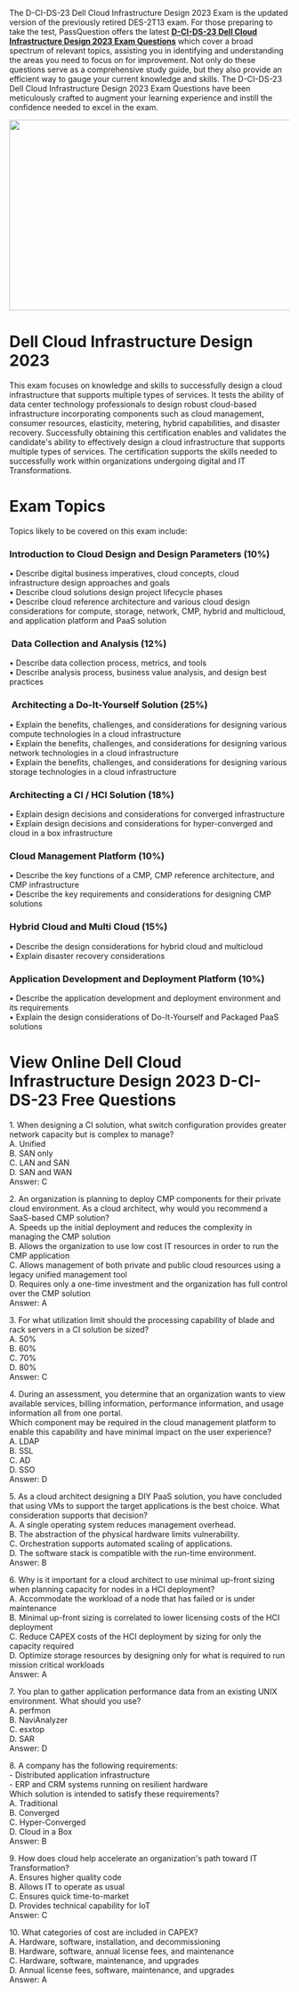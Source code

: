 <p>The D-CI-DS-23 Dell Cloud Infrastructure Design 2023 Exam is the updated version of the previously retired DES-2T13 exam. For those preparing to take the test, PassQuestion offers the latest <strong><a href="https://www.passquestion.com/d-ci-ds-23.html">D-CI-DS-23 Dell Cloud Infrastructure Design 2023 Exam Questions</a></strong> which cover a broad spectrum of relevant topics, assisting you in identifying and understanding the areas you need to focus on for improvement. Not only do these questions serve as a comprehensive study guide, but they also provide an efficient way to gauge your current knowledge and skills. The D-CI-DS-23 Dell Cloud Infrastructure Design 2023 Exam Questions have been meticulously crafted to augment your learning experience and instill the confidence needed to excel in the exam.</p>

<p><img alt="" src="https://www.passquestion.com/uploads/pqcom/images/20240314/57f7d2d87dd8399f6845a6f203b371aa.png" style="height:343px; width:618px" /></p>

<h1>Dell Cloud Infrastructure Design 2023</h1>

<p>This exam focuses on knowledge and skills to successfully design a cloud infrastructure that supports multiple types of services. It tests the ability of data center technology professionals to design robust cloud-based infrastructure incorporating components such as cloud management, consumer resources, elasticity, metering, hybrid capabilities, and disaster recovery. Successfully obtaining this certification enables and validates the candidate&#39;s ability to effectively design a cloud infrastructure that supports multiple types of services. The certification supports the skills needed to successfully work within organizations undergoing digital and IT Transformations.</p>

<h1>Exam Topics</h1>

<p>Topics likely to be covered on this exam include:</p>

<h3>Introduction to Cloud Design and Design Parameters (10%)</h3>

<p>&bull; Describe digital business imperatives, cloud concepts, cloud infrastructure design approaches and goals<br />
&bull; Describe cloud solutions design project lifecycle phases<br />
&bull; Describe cloud reference architecture and various cloud design considerations for compute, storage, network, CMP, hybrid and multicloud, and application platform and PaaS solution</p>

<h3>&nbsp;Data Collection and Analysis (12%)</h3>

<p>&bull; Describe data collection process, metrics, and tools<br />
&bull; Describe analysis process, business value analysis, and design best practices</p>

<h3>&nbsp;Architecting a Do-It-Yourself Solution (25%)</h3>

<p>&bull; Explain the benefits, challenges, and considerations for designing various compute technologies in a cloud infrastructure<br />
&bull; Explain the benefits, challenges, and considerations for designing various network technologies in a cloud infrastructure<br />
&bull; Explain the benefits, challenges, and considerations for designing various storage technologies in a cloud infrastructure</p>

<h3>Architecting a CI / HCI Solution (18%)</h3>

<p>&bull; Explain design decisions and considerations for converged infrastructure<br />
&bull; Explain design decisions and considerations for hyper-converged and cloud in a box infrastructure</p>

<h3>Cloud Management Platform (10%)</h3>

<p>&bull; Describe the key functions of a CMP, CMP reference architecture, and CMP infrastructure<br />
&bull; Describe the key requirements and considerations for designing CMP solutions</p>

<h3>Hybrid Cloud and Multi Cloud (15%)</h3>

<p>&bull; Describe the design considerations for hybrid cloud and multicloud<br />
&bull; Explain disaster recovery considerations</p>

<h3>Application Development and Deployment Platform (10%)</h3>

<p>&bull; Describe the application development and deployment environment and its requirements<br />
&bull; Explain the design considerations of Do-It-Yourself and Packaged PaaS solutions</p>

<h1>View Online Dell Cloud Infrastructure Design 2023 D-CI-DS-23 Free Questions</h1>

<p>1. When designing a CI solution, what switch configuration provides greater network capacity but is complex to manage?<br />
A. Unified<br />
B. SAN only<br />
C. LAN and SAN<br />
D. SAN and WAN<br />
Answer: C</p>

<p>2. An organization is planning to deploy CMP components for their private cloud environment. As a cloud architect, why would you recommend a SaaS-based CMP solution?<br />
A. Speeds up the initial deployment and reduces the complexity in managing the CMP solution<br />
B. Allows the organization to use low cost IT resources in order to run the CMP application<br />
C. Allows management of both private and public cloud resources using a legacy unified management tool<br />
D. Requires only a one-time investment and the organization has full control over the CMP solution<br />
Answer: A</p>

<p>3. For what utilization limit should the processing capability of blade and rack servers in a CI solution be sized?<br />
A. 50%<br />
B. 60%<br />
C. 70%<br />
D. 80%<br />
Answer: C</p>

<p>4. During an assessment, you determine that an organization wants to view available services, billing information, performance information, and usage information all from one portal.<br />
Which component may be required in the cloud management platform to enable this capability and have minimal impact on the user experience?<br />
A. LDAP<br />
B. SSL<br />
C. AD<br />
D. SSO<br />
Answer: D</p>

<p>5. As a cloud architect designing a DIY PaaS solution, you have concluded that using VMs to support the target applications is the best choice. What consideration supports that decision?<br />
A. A single operating system reduces management overhead.<br />
B. The abstraction of the physical hardware limits vulnerability.<br />
C. Orchestration supports automated scaling of applications.<br />
D. The software stack is compatible with the run-time environment.<br />
Answer: B</p>

<p>6. Why is it important for a cloud architect to use minimal up-front sizing when planning capacity for nodes in a HCI deployment?<br />
A. Accommodate the workload of a node that has failed or is under maintenance<br />
B. Minimal up-front sizing is correlated to lower licensing costs of the HCI deployment<br />
C. Reduce CAPEX costs of the HCI deployment by sizing for only the capacity required<br />
D. Optimize storage resources by designing only for what is required to run mission critical workloads<br />
Answer: A</p>

<p>7. You plan to gather application performance data from an existing UNIX environment. What should you use?<br />
A. perfmon<br />
B. NaviAnalyzer<br />
C. esxtop<br />
D. SAR<br />
Answer: D</p>

<p>8. A company has the following requirements:<br />
- Distributed application infrastructure<br />
- ERP and CRM systems running on resilient hardware<br />
Which solution is intended to satisfy these requirements?<br />
A. Traditional<br />
B. Converged<br />
C. Hyper-Converged<br />
D. Cloud in a Box<br />
Answer: B</p>

<p>9. How does cloud help accelerate an organization&#39;s path toward IT Transformation?<br />
A. Ensures higher quality code<br />
B. Allows IT to operate as usual<br />
C. Ensures quick time-to-market<br />
D. Provides technical capability for IoT<br />
Answer: C</p>

<p>10. What categories of cost are included in CAPEX?<br />
A. Hardware, software, installation, and decommissioning<br />
B. Hardware, software, annual license fees, and maintenance<br />
C. Hardware, software, maintenance, and upgrades<br />
D. Annual license fees, software, maintenance, and upgrades<br />
Answer: A</p>
